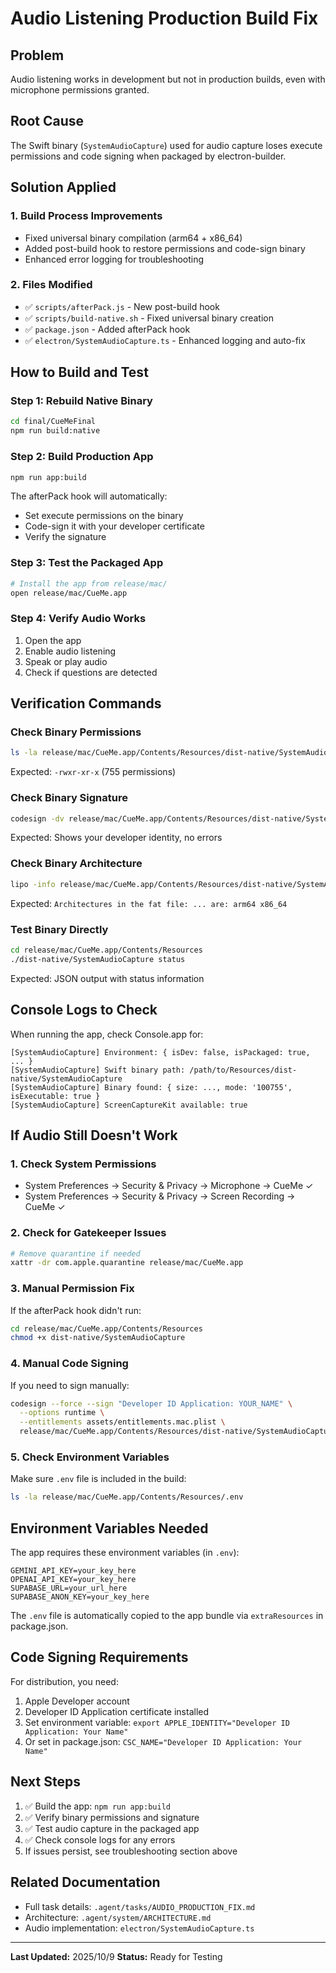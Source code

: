 # Audio Listening Production Build Fix

## Problem
Audio listening works in development but not in production builds, even with microphone permissions granted.

## Root Cause
The Swift binary (`SystemAudioCapture`) used for audio capture loses execute permissions and code signing when packaged by electron-builder.

## Solution Applied

### 1. Build Process Improvements
- Fixed universal binary compilation (arm64 + x86_64)
- Added post-build hook to restore permissions and code-sign binary
- Enhanced error logging for troubleshooting

### 2. Files Modified
- ✅ `scripts/afterPack.js` - New post-build hook
- ✅ `scripts/build-native.sh` - Fixed universal binary creation
- ✅ `package.json` - Added afterPack hook
- ✅ `electron/SystemAudioCapture.ts` - Enhanced logging and auto-fix

## How to Build and Test

### Step 1: Rebuild Native Binary
```bash
cd final/CueMeFinal
npm run build:native
```

### Step 2: Build Production App
```bash
npm run app:build
```

The afterPack hook will automatically:
- Set execute permissions on the binary
- Code-sign it with your developer certificate
- Verify the signature

### Step 3: Test the Packaged App
```bash
# Install the app from release/mac/
open release/mac/CueMe.app
```

### Step 4: Verify Audio Works
1. Open the app
2. Enable audio listening
3. Speak or play audio
4. Check if questions are detected

## Verification Commands

### Check Binary Permissions
```bash
ls -la release/mac/CueMe.app/Contents/Resources/dist-native/SystemAudioCapture
```
Expected: `-rwxr-xr-x` (755 permissions)

### Check Binary Signature
```bash
codesign -dv release/mac/CueMe.app/Contents/Resources/dist-native/SystemAudioCapture
```
Expected: Shows your developer identity, no errors

### Check Binary Architecture
```bash
lipo -info release/mac/CueMe.app/Contents/Resources/dist-native/SystemAudioCapture
```
Expected: `Architectures in the fat file: ... are: arm64 x86_64`

### Test Binary Directly
```bash
cd release/mac/CueMe.app/Contents/Resources
./dist-native/SystemAudioCapture status
```
Expected: JSON output with status information

## Console Logs to Check

When running the app, check Console.app for:

```
[SystemAudioCapture] Environment: { isDev: false, isPackaged: true, ... }
[SystemAudioCapture] Swift binary path: /path/to/Resources/dist-native/SystemAudioCapture
[SystemAudioCapture] Binary found: { size: ..., mode: '100755', isExecutable: true }
[SystemAudioCapture] ScreenCaptureKit available: true
```

## If Audio Still Doesn't Work

### 1. Check System Permissions
- System Preferences → Security & Privacy → Microphone → CueMe ✓
- System Preferences → Security & Privacy → Screen Recording → CueMe ✓

### 2. Check for Gatekeeper Issues
```bash
# Remove quarantine if needed
xattr -dr com.apple.quarantine release/mac/CueMe.app
```

### 3. Manual Permission Fix
If the afterPack hook didn't run:
```bash
cd release/mac/CueMe.app/Contents/Resources
chmod +x dist-native/SystemAudioCapture
```

### 4. Manual Code Signing
If you need to sign manually:
```bash
codesign --force --sign "Developer ID Application: YOUR_NAME" \
  --options runtime \
  --entitlements assets/entitlements.mac.plist \
  release/mac/CueMe.app/Contents/Resources/dist-native/SystemAudioCapture
```

### 5. Check Environment Variables
Make sure `.env` file is included in the build:
```bash
ls -la release/mac/CueMe.app/Contents/Resources/.env
```

## Environment Variables Needed

The app requires these environment variables (in `.env`):
```env
GEMINI_API_KEY=your_key_here
OPENAI_API_KEY=your_key_here
SUPABASE_URL=your_url_here
SUPABASE_ANON_KEY=your_key_here
```

The `.env` file is automatically copied to the app bundle via `extraResources` in package.json.

## Code Signing Requirements

For distribution, you need:
1. Apple Developer account
2. Developer ID Application certificate installed
3. Set environment variable: `export APPLE_IDENTITY="Developer ID Application: Your Name"`
4. Or set in package.json: `CSC_NAME="Developer ID Application: Your Name"`

## Next Steps

1. ✅ Build the app: `npm run app:build`
2. ✅ Verify binary permissions and signature
3. ✅ Test audio capture in the packaged app
4. ✅ Check console logs for any errors
5. If issues persist, see troubleshooting section above

## Related Documentation

- Full task details: `.agent/tasks/AUDIO_PRODUCTION_FIX.md`
- Architecture: `.agent/system/ARCHITECTURE.md`
- Audio implementation: `electron/SystemAudioCapture.ts`

---

**Last Updated:** 2025/10/9
**Status:** Ready for Testing
